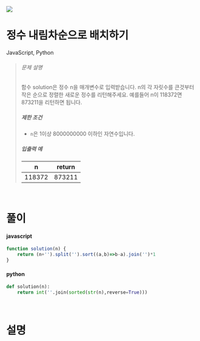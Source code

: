 ![](/img/programmers.png)

# 정수 내림차순으로 배치하기

JavaScript, Python

>###### 문제 설명
>
>함수 solution은 정수 n을 매개변수로 입력받습니다. n의 각 자릿수를 큰것부터 작은 순으로 정렬한 새로운 정수를 리턴해주세요. 예를들어 n이 118372면 873211을 리턴하면 됩니다.
>
>##### 제한 조건
>
>-   `n`은 1이상 8000000000 이하인 자연수입니다.
>
>##### 입출력 예
>
>| n | return |
>| --- | --- |
>| 118372 | 873211 |

<br/>

# 풀이

#### javascript
```javascript
function solution(n) {
    return (n+'').split('').sort((a,b)=>b-a).join('')*1
}
```  
#### python
```python
def solution(n):
    return int(''.join(sorted(str(n),reverse=True)))
```

<br/>

# 설명
